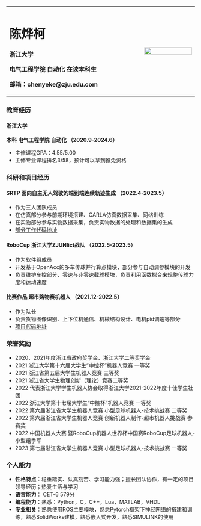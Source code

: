 <div>
<table border="0">
  <tr>
    <td width="50%">
      <h1>陈烨柯</h1>
      <p><b>浙江大学</b></p>
      <p><b>电气工程学院 自动化 在读本科生</b></p>
      <p><b>邮箱：chenyeke@zju.edu.com</b></p>
<!--       <p><a href="/index-en.html">English Version</a></p> -->
    </td>
    <td width="20%">
      <img src="/cyk-pic.jpg" width="100%">
    </td>
  </tr>
</table>
</div>

<!-- ---

张三，男，个人简介
--- -->

### 教育经历

#### 浙江大学

**本科 电气工程学院 自动化 （2020.9-2024.6）**
- 主修课程GPA：4.55/5.00
- 主修专业课程排名3/58，预计可以拿到推免资格

### 科研和项目经历

#### SRTP 面向自主无人驾驶的端到端连续轨迹生成 （2022.4-2023.5）

- 作为三人团队成员
- 在仿真部分参与前期环境搭建、CARLA仿真数据采集、网络训练
- 在实物部分参与实物数据采集，负责实物数据的处理和数据集的生成
- [部分工作代码地址](https://github.com/shieldkeke/Yuquan_Position_Acquirer)

#### RoboCup 浙江大学ZJUNlict战队 （2022.5-2023.5）

- 作为软件组成员
- 开发基于OpenAcc的多车传球并行算点模块，部分参与自动调参模块的开发
- 负责维护车控部分、零速与非零速截球模块，负责利用函数拟合来规整传球力度和运动速度

#### 比赛作品 超市购物赛机器人 （2021.12-2022.5）

- 作为队长
- 负责货物图像识别、上下位机通信、机械结构设计、电机pid调速等部分
- [项目代码地址](https://github.com/shieldkeke/zk2021)

### 荣誉奖励

- 2020、2021年度浙江省政府奖学金、浙江大学二等奖学金
- 2021 浙江大学第十六届大学生“中控杯”机器人竞赛 一等奖
- 2021 浙江省第五届大学生机器人竞赛 三等奖
- 2021 浙江省大学生物理创新（理论）竞赛二等奖
- 2022 代表浙江大学学生机器人协会取得浙江大学2021-2022年度十佳学生社团
- 2022 浙江大学第十七届大学生“中控杯”机器人竞赛 一等奖
- 2022 第六届浙江省大学生机器人竞赛 小型足球机器人-技术挑战赛 二等奖
- 2022 第六届浙江省大学生机器人竞赛 创新机器人制作-超市机器人挑战赛 参赛奖
- 2022 中国机器人大赛 暨RoboCup机器人世界杯中国赛RoboCup足球机器人-小型组季军
- 2023 第七届浙江省大学生机器人竞赛 小型足球机器人-技术挑战赛 一等奖

### 个人能力

- **性格特点**：稳重踏实、认真刻苦、学习能力强；擅长团队协作，有一定的项目领导经历；热爱生活与学习
- **语言能力**： CET-6 579分
- **编程能力**：熟悉：Python，C，C++，Lua，MATLAB，VHDL
- **专业相关**：熟悉使用ROS主要模块，熟悉Pytorch框架下神经网络的搭建和训练，熟悉SolidWorks建模，熟悉嵌入式开发，熟悉SIMULINK的使用

